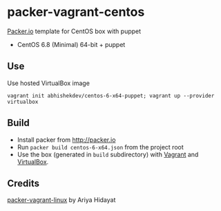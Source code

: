 # packer-vagrant-centos

[Packer.io](http://packer.io) template for CentOS box with puppet

- CentOS 6.8 (Minimal) 64-bit + puppet

## Use

Use hosted VirtualBox image

```shell
vagrant init abhishekdev/centos-6-x64-puppet; vagrant up --provider virtualbox
```

## Build

- Install packer from <http://packer.io>
- Run `packer build centos-6-x64.json` from the project root
- Use the box (generated in `build` subdirectory) with [Vagrant](http://vagrantup.com) and [VirtualBox](http://virtualbox.org).

## Credits

[packer-vagrant-linux](https://bitbucket.org/ariya/packer-vagrant-linux) by Ariya Hidayat
